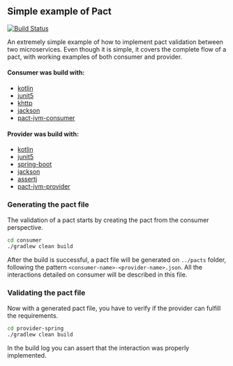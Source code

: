 ## Simple example of Pact

[![Build Status](https://travis-ci.org/pedrohrr/pact-example.svg?branch=main)](https://travis-ci.org/pedrohrr/pact-example)

An extremely simple example of how to implement pact validation between two microservices.
Even though it is simple, it covers the complete flow of a pact, with working examples of both consumer and provider.

#### Consumer was build with:
- [kotlin](https://kotlinlang.org/)
- [junit5](https://junit.org/junit5/)
- [khttp](https://khttp.readthedocs.io/en/latest/)
- [jackson](https://github.com/FasterXML/jackson) 
- [pact-jvm-consumer](https://github.com/DiUS/pact-jvm/tree/master/consumer)

#### Provider was build with:
- [kotlin](https://kotlinlang.org/)
- [junit5](https://junit.org/junit5/)
- [spring-boot](https://spring.io/projects/spring-boot)
- [jackson](https://github.com/FasterXML/jackson) 
- [assertj](https://joel-costigliola.github.io/assertj/)
- [pact-jvm-provider](https://github.com/DiUS/pact-jvm/tree/master/provider)

### Generating the pact file

The validation of a pact starts by creating the pact from the consumer perspective.

```sh
cd consumer
./gradlew clean build
```

After the build is successful, a pact file will be generated on `../pacts` folder, following the pattern `<consumer-name>-<provider-name>.json`.
All the interactions detailed on consumer will be described in this file.

### Validating the pact file

Now with a generated pact file, you have to verify if the provider can fulfill the requirements.

```sh
cd provider-spring
./gradlew clean build
```

In the build log you can assert that the interaction was properly implemented.